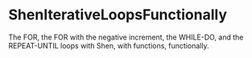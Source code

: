 # ShenIterativeLoopsFunctionally

The FOR, the FOR with the negative increment, the WHILE-DO, and the REPEAT-UNTIL
loops with Shen, with functions, functionally.

